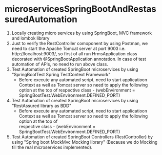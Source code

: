 # microservicesSpringBootAndRestassuredAutomation
1. Locally creating micro services by using SpringBoot, MVC framework and lombok library
2. Just to verify the RestController comoponent by using Postman, we need to start the Apache Tomcat server at port 9003 i.e. http://localhost:9003/, so first of all run HrmsApplication class decorated with @SpringBootApplication annotation. In case of test automation of APIs, no need to run above class. 
3. Test Automation of created SpringBoot microservices by using "SpringBootTest Spring TestContext Framework"
	- 	Before execute any automated script, need to start applicatioon Context as well as Tomcat server so need to apply the following option at the top of  				respective class - (webEnvironment = SpringBootTest.WebEnvironment.DEFINED_PORT) 
4. Test Automation of created SpringBoot microservices by using "RestAssured library as BDD"
	-	Before execute any automated script, need to start applicatioon Context as well as Tomcat server so need to apply the following option at the top of 		
		respective class - (webEnvironment = SpringBootTest.WebEnvironment.DEFINED_PORT)
5. Test Automation of created SpringBoot Controllers (RestController) by using "Spring boot MockMvc Mocking library" (Because we do Mocking till the real microservices implemented).
